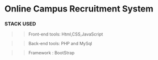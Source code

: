 # Online Campus Recruitment System



### STACK USED ###

>>Front-end tools: Html,CSS,JavaScript

>>Back-end tools: PHP and MySql

>>Framework  : BootStrap

